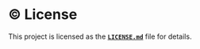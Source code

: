 # ©️ License

This project is licensed as the [**`LICENSE.md`**](https://github.com/bybatkhuu/model.python-template/blob/main/LICENSE.txt) file for details.
